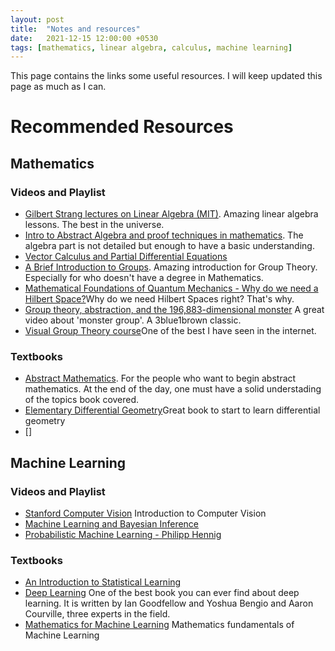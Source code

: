 ```yaml
---
layout: post
title:  "Notes and resources"
date:   2021-12-15 12:00:00 +0530
tags: [mathematics, linear algebra, calculus, machine learning]
---
```


This page contains the links some useful resources. I will keep updated this page as much as I can.


# Recommended Resources

## Mathematics

### Videos and Playlist
- [Gilbert Strang lectures on Linear Algebra (MIT)](https://www.youtube.com/playlist?list=PL49CF3715CB9EF31D). Amazing linear algebra lessons. The best in the universe.
- [Intro to Abstract Algebra and proof techniques in mathematics](https://www.youtube.com/playlist?list=PL22w63XsKjqxaZ-v5N4AprggFkQXgkNoP). The algebra part is not detailed but enough to have a basic understanding.
- [Vector Calculus and Partial Differential Equations](https://www.youtube.com/playlist?list=PLMrJAkhIeNNQromC4WswpU1krLOq5Ro6S)
- [A Brief Introduction to Groups](https://www.youtube.com/watch?v=KufsL2VgELo&list=WL&index=3&t=31s). Amazing introduction for Group Theory. Especially for who doesn't have a degree in Mathematics. 
- [Mathematical Foundations of Quantum Mechanics - Why do we need a Hilbert Space?](https://www.youtube.com/watch?v=_nL4SznGPgU&list=WL&index=5)Why do we need Hilbert Spaces right? That's why. 
- [Group theory, abstraction, and the 196,883-dimensional monster](https://www.youtube.com/watch?v=mH0oCDa74tE&list=PLTOG9kHXmwlGeO2ZcZpYWndVZNO1UxLnx&index=2) A great video about 'monster group'. A 3blue1brown classic.
- [Visual Group Theory course](https://www.youtube.com/playlist?list=PLwV-9DG53NDxU337smpTwm6sef4x-SCLv)One of the best I have seen in the internet.




### Textbooks
- [Abstract Mathematics](https://www.people.vcu.edu/~rhammack/BookOfProof/Main.pdf). For the people who want to begin abstract mathematics. At the end of the day, one must have a solid understading of the topics book covered.
- [Elementary Differential Geometry](http://staff.ustc.edu.cn/~spliu/2018DG/ONeill.pdf)Great book to start to learn differential geometry
- []


## Machine Learning

### Videos and Playlist
- [Stanford Computer Vision](https://www.youtube.com/watch?v=vT1JzLTH4G4&list=PLf7L7Kg8_FNxHATtLwDceyh72QQL9pvpQ) Introduction to Computer Vision
- [Machine Learning and Bayesian Inference](https://www.youtube.com/playlist?list=PLdLk2RYEiAhp9Slj6F_LCMXUv7_Fi3V_Y)
- [Probabilistic Machine Learning - Philipp Hennig](https://www.youtube.com/playlist?list=PL05umP7R6ij1tHaOFY96m5uX3J21a6yNd)

### Textbooks
- [An Introduction to Statistical Learning](https://hastie.su.domains/ISLR2/ISLRv2_website.pdf) 
- [Deep Learning](https://www.deeplearningbook.org) One of the best book you can ever find about deep learning. It is written by Ian Goodfellow and Yoshua Bengio and Aaron Courville, three experts in the field.
- [Mathematics for Machine Learning](https://mml-book.github.io/book/mml-book.pdf) Mathematics fundamentals of Machine Learning



  
